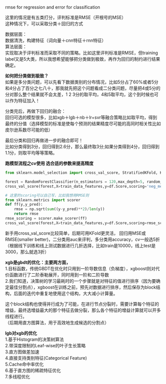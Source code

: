rmse for regression and error for classification

这里的情况是有五类打分，评判标准是RMSE（开根号的MSE）<br>
这种情况下，可以采取分类＋回归的方式

数据层面：<br>
数据清洗，构建特征（词向量＋cnn特征＋rnn特征）<br>
算法层面：<br>
实现取决于评判标准而采取不同的策略。比如这里评判标准是RMSE，但training label又是5大类，所以我想希望能够把分类做到极致，再作为回归的制约进行结果确定。

**如何把分类做到极致？**<br>
如果是多分类问题，可以先看下数据类别的分布情况，比如5分占了60%或者5分和4分占了百分之七八十，那我就先把这个问题看成二分类问题，尽量把4或5分的分对那么整个结果就不会太差，1 2 3分的取平均，4和5取平均，这个到时候也可以作为特征加入！

分类完后，再做下回归的融合：<br>
回归可选的模型很多，比如xgb＋lgb＋nb＋lr+svr等融合策略比如取平均，得到最终的分值（选择模型的标准是使每个预测的结果精度尽可能的高同时相关性比如皮尔逊系数尽可能的低）

最后分类和回归再做进一步的融合即可！<br>
比如分类得到3分，回归得到2.6分，那么最终取3分;如果分类得到4分，回归得到1.1分，则取平均等等策略。

**跑模型流程之cv使用 选合适的参数来提高精度**
```python
from sklearn.model_selection import cross_val_score, StratifiedKFold, KFold

forest = RandomForestClassifier(n_estimators = 120,max_depth=5, random_state=42)
cross_val_score(forest,X=train_data_features,y=df.Score,scoring='neg_mean_squared_error',cv=3)

# 这里的scoring可以自己写，比如我想用RMSE则
from sklearn.metrics import scorer
def ff(y,y_pred):
    rmse = np.sqrt(sum((y-y_pred)**2)/len(y))
    return rmse
rmse_scoring = scorer.make_scorer(ff)
cross_val_score(forest,X=train_data_features,y=df.Score,scoring=rmse_scoring,cv=3)
```
新手用cross_val_score比较简单，后期可用KFold更灵活，
回归用MSE或RMSE(smaller better)，二分类用auc来评判，多分类用accuracy，cv一般选5折（根据线下训练和线上测试数据进行几折选择，比如train是10000，线上test是3000，那么就选3折）


**xgb是gbdt的优化：主要两方面，**<br>
1.目标函数，传统GBDT在优化时只用到一阶导数信息（负梯度），xgboost则对代价函数进行了二阶泰勒展开，同时用到一阶和二阶导数<br>
2.我们知道，决策树的学习最耗时的一个步骤就是对特征的值进行排序（因为要确定最佳分割点），xgboost在训练之前，预先对数据进行排序，然后保存为block结构，后面的迭代中重复地使用这个结构，大大减小计算量。

这个block结构也使得并行成为了可能，在进行节点分裂时，需要计算每个特征的增益，最终选增益最大的那个特征去做分裂，那么各个特征的增益计算就可以开多线程进行。<br>
（后期用直方图算法，用于高效地生成候选的分割点）

**lgb对xgb的优化**<br>
1.基于Histogram的决策树算法<br>
2.带深度限制的Leaf-wise的叶子生长策略<br>
3.直方图做差加速<br>
4.直接支持类别特征(Categorical Feature)<br>
5.Cache命中率优化<br>
6.基于直方图的稀疏特征优化<br>
7.多线程优化
